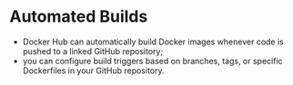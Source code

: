 # Automated Builds

- Docker Hub can automatically build Docker images whenever code is pushed to a linked GitHub repository;
- you can configure build triggers based on branches, tags, or specific Dockerfiles in your GitHub repository.
